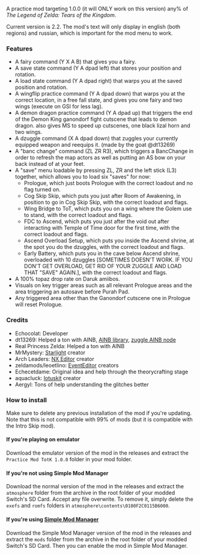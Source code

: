 A practice mod targeting 1.0.0 (it will ONLY work on this version) any% of *The Legend of Zelda: Tears of the Kingdom*.

Current version is 2.2. The mod's text will only display in english (both regions) and russian, which is important for the mod menu to work.

### Features

- A fairy command (Y X A B) that gives you a fairy.
- A save state command (Y A dpad left) that stores your position and rotation.
- A load state command (Y A dpad right) that warps you at the saved position and rotation.
- A wingflip practice command (Y A dpad down) that warps you at the correct location, in a free fall state, and gives you one fairy and two wings (execute on GSI for less lag).
- A demon dragon practice command (Y A dpad up) that triggers the end of the Demon King ganondorf fight cutscene that leads to demon dragon. also gives MS to speed up cutscenes, one black lizal horn and two wings.
- A dzuggle command (X A dpad down) that zuggles your currently equipped weapon and reequips it. (made by the goat @dt13269)
- A "banc change" command (ZL ZR R3), which triggers a BancChange in order to refresh the map actors as well as putting an AS bow on your back instead of at your feet.
- A "save" menu loadable by pressing ZL, ZR and the left stick (L3) together, which allows you to load six "saves" for now:
  - Prologue, which just boots Prologue with the correct loadout and no flag turned on.
  - Cog Skip Skip, which puts you just after Room of Awakening, in position to go in Cog Skip Skip, with the correct loadout and flags.
  - Wing Bridge to ToT, which puts you on a wing where the Golem use to stand, with the correct loadout and flags.
  - FDC to Ascend, which puts you just after the void out after interacting with Temple of Time door for the first time, with the correct loadout and flags.
  - Ascend Overload Setup, which puts you inside the Ascend shrine, at the spot you do the dzuggles, with the correct loadout and flags.
  - Early Battery, which puts you in the cave below Ascend shrine, overloaded with 10 dzuggles [SOMETIMES DOESN'T WORK. IF YOU DON'T GET OVERLOAD, GET RID OF YOUR ZUGGLE AND LOAD THAT "SAVE" AGAIN.], with the correct loadout and flags.
- A 100% topaz drop rate on Daruk amiibos.
- Visuals on key trigger areas such as all relevant Prologue areas and the area triggering an autosave before Purah Pad.
- Any triggered area other than the Ganondorf cutscene one in Prologue will reset Prologue.

### Credits
- Echocolat: Developer
- dt13269: Helped a ton with AINB, [AINB library](https://github.com/dt-12345/ainb), [zuggle AINB node](https://github.com/dt-12345/zuggleAI)
- Real Princess Zelda: Helped a ton with AINB
- MrMystery: [Starlight](https://github.com/MrMystery-Official/Starlight-Dev) creator
- Arch Leaders: [NX Editor](https://github.com/NX-Editor/NxEditor) creator
- zeldamods/leoetlino: [EventEditor](https://github.com/zeldamods/event-editor) creators
- Echecetdame: Original idea and help through the theorycrafting stage
- aquacluck: [lotuskit](https://github.com/aquacluck/totk-lotuskit) creator
- Aergyl: Tons of help understanding the glitches better

### How to install

Make sure to delete any previous installation of the mod if you're updating. Note that this is not compatible with 99% of mods (but it is compatible with the Intro Skip mod).

#### If you're playing on emulator

Download the emulator version of the mod in the releases and extract the `Practice Mod TotK 1.0.0` folder in your mod folder.

#### If you're not using Simple Mod Manager

Download the normal version of the mod in the releases and extract the `atmosphere` folder from the archive in the root folder of your modded Switch's SD Card. Accept any file overwrite. To remove it, simply delete the `exefs` and `romfs` folders in `atmosphere\contents\0100F2C0115B6000`.

#### If you're using [Simple Mod Manager](https://github.com/nadrino/SimpleModManager)

Download the Simple Mod Manager version of the mod in the releases and extract the `mods` folder from the archive in the root folder of your modded Switch's SD Card. Then you can enable the mod in Simple Mod Manager.